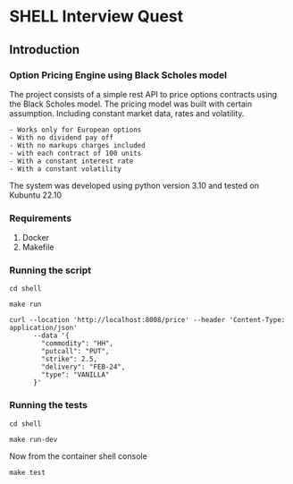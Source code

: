 # SHELL Interview Quest

## Introduction

### Option Pricing Engine using Black Scholes model

The project consists of a simple rest API to price options contracts using the Black Scholes model. The pricing model
was built with certain assumption. Including constant market data, rates and volatility.

    - Works only for European options
    - With no dividend pay off
    - With no markups charges included
    - with each contract of 100 units
    - With a constant interest rate
    - With a constant volatility

The system was developed using python version 3.10 and tested on Kubuntu 22.10

### Requirements

1. Docker
2. Makefile

### Running the script

`cd shell`

`make run`

```
curl --location 'http://localhost:8008/price' --header 'Content-Type: application/json'
      --data '{
        "commodity": "HH",
        "putcall": "PUT",
        "strike": 2.5,
        "delivery": "FEB-24",
        "type": "VANILLA"
      }'
```

### Running the tests

`cd shell`

`make run-dev`

Now from the container shell console

`make test`